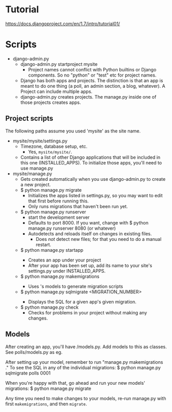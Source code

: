 

# Tutorial
https://docs.djangoproject.com/en/1.7/intro/tutorial01/

# Scripts
- django-admin.py
  - django-admin.py startproject mysite
    - Project names cannot conflict with Python builtins or Django components.  So no 
      "python" or "test" etc for project names.
  - Django has both apps and projects.  The distinction is that an app is meant to do one 
    thing (a poll, an admin section, a blog, whatever).  A Project can include multiple 
    apps.
  - django-admin.py creates projects.  The manage.py inside one of those projects creates 
    apps.

## Project scripts
The following paths assume you used 'mysite' as the site name.

- mysite/mysite/settings.py
  - Timezone, database setup, etc.
    - Yes, `mysite/mysite/`.
  - Contains a list of other Django applications that will be included in this one 
    (INSTALLED_APPS).  To initialize those apps, you'll need to use manage.py
- mysite/manage.py
  - Gets created automatically when you use django-admin.py to create a new project.
  - $ python manage.py migrate
    - Initializes the apps listed in settings.py, so you may want to edit that first 
      before running this.
    - Only runs migrations that haven't been run yet.
  - $ python manage.py runserver
    - start the development server
    - Defaults to port 8000.  If you want, change with $ python manage.py runserver 8080 
      (or whatever)
    - Autodetects and reloads itself on changes in existing files.
      - Does _not_ detect new files; for that you need to do a manual restart.
  - $ python manage.py startapp <APPNAME>
    - Creates an app under your project
    - After your app has been set up, add its name to your site's settings.py under 
      INSTALLED_APPS.
  - $ python manage.py makemigrations <APPNAME>
    - Uses <APPNAME>'s models to generate migration scripts
  - $ python manage.py sqlmigrate <APPNAME> <MIGRATION_NUMBER>
    - Displays the SQL for a given app's given migration.
  - $ python manage.py check
    - Checks for problems in your project without making any changes.

## Models
After creating an app, you'll have <APPNAME>/models.py.  Add models to this as classes.  
See polls/models.py as eg.

After setting up your model, remember to run "manage.py makemigrations <APPNAME>."  To see 
the SQL in any of the individual migrations:
    $ python manage.py sqlmigrate polls 0001

When you're happy with that, go ahead and run your new models' migrations:
    $ python manage.py migrate

Any time you need to make changes to your models, re-run manage.py with first 
`makemigrations`, and then `migrate`.



